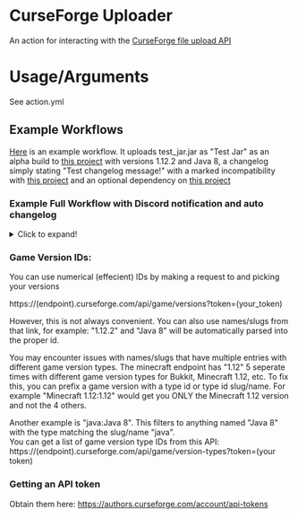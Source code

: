 # CurseForge Uploader
An action for interacting with the [CurseForge file upload API](https://support.curseforge.com/en/support/solutions/articles/9000197321-curseforge-api)

# Usage/Arguments
See action.yml

## Example Workflows
[Here](https://github.com/itsmeow/curseforge-upload/blob/master/.github/workflows/test.yml) is an example workflow. It uploads test_jar.jar as "Test Jar" as an alpha build to [this project](https://minecraft.curseforge.com/projects/derpcats) with versions 1.12.2 and Java 8, a changelog simply stating "Test changelog message!" with a marked incompatibility with [this project](https://www.curseforge.com/minecraft/mc-mods/betteranimalsplus) and an optional dependency on [this project](https://www.curseforge.com/minecraft/mc-mods/claimit)

### Example Full Workflow with Discord notification and auto changelog
<details>
  <summary>Click to expand!</summary>
The below example builds the jar and uploads it as an artefact to GitHub (only registered users can download this).
It also creates a label called latest. Which is accessable to download for everyone. We post this info with a webhook to Discord.
This will be done for each commit. If you want to create an official release continue reading.

If a commit starts with Release, followed by the version and release type (EXAMPLE: `Release 0.2.7.3 alpha`). This will do the following:
- If you have a changelog.md in the root of your project and also formatted with a heading 2 (`## 0.2.7.3 new release`) for each version. The changelog feature will work if the correct commit syntax is used.
It will then release to CF with the changelog and version and type specified in the commit message. The changelog.md must have the version in the commit message, or it will break.
- It then will collect the needed information and store it into enviroment variables which then go into the CurseForge Uploader action.
- Lastly we'll notify trough a webhook that a new official release is out.

### **Important change these**
- If you want to build for a different branch, change the branch name main to the right branch.
- Change the java version from 8 to 16 or whatever version you specifically want. Temurin is the new openjdk.
- `WEBHOOK_ID` you must fill this one in with the webhook ID of the webhook you make [in Discord](https://support.discord.com/hc/en-us/articles/228383668-Intro-to-Webhooks). YOU MUST DO THIS IN THE SECRETS TAB WITHIN YOUR GITHUB REPO!
- `WEBHOOK_TOKEN` you must fill this one in with the webhook TOKEN of the webhook you make [in Discord](https://support.discord.com/hc/en-us/articles/228383668-Intro-to-Webhooks). YOU MUST DO THIS IN THE SECRETS TAB WITHIN YOUR GITHUB REPO! Example:
https://canary.discord.com/api/webhooks/912826734573944833/DLTVEgGisp88S6JsNSgJ_lPB8tmgMj0xLzA--MeOxPLfwCNNdCtD8WQ03f14vx0menFN

The: `912826734573944833` is the `WEBHOOK_ID`

The: `DLTVEgGisp88S6JsNSgJ_lPB8tmgMj0xLzA--MeOxPLfwCNNdCtD8WQ03f14vx0menFN` is the `WEBHOOK_TOKEN`

- Change `USERNAME` and `YOURMOD` with the right names for your GitHub repository. Example
`YOURUSERNAME/YOURMOD` is for this GitHub repository: `itsmeow/curseforge-upload`
- The display_name has an example `My Cool Minecraft Mod! ${{ env.VERSION }}`. Change My Cool Minecraft Mod! To something less cringe. The `${{ env.VERSION }}` is optional, and will include the version specified in the commit.
- The relations `bwm-suite:optionalDependency,crafttweaker:optionalDependency` (etc) is important to fill in correctly. As this will show compability between your mod and the others! You can give each relation the following depedencies: `"embeddedLibrary", "incompatible", "optionalDependency", "requiredDependency", "tool"`. So for example: `bwm-suite:optionalDependency`.
- The project_id `1234567` needs to be changed to your CurseForge project id. The ID of your project will be in the URL when you go to its overview page.
- The `CF_API_TOKEN` is another but final token you need. Instructions how to get it are at the bottom of this file.

The secrets you must have:

![](https://imgur.com/7Q4oubQ.png)

How messages will look in Discord:

![](https://user-images.githubusercontent.com/26381427/143136796-6572cc53-8544-4a2a-966f-c1251826f7ab.png)

 
```yaml
name: Autobuild for Minecraft Mod 1.12.2 Example

on: # Triggers the workflow on push events to only main
  push:
    branches:
      - main
  workflow_dispatch: # Allows you to run this workflow manually from the Actions tab

jobs: # Define build and release
  build:
    name: Build on ubuntu-latest
    runs-on: ubuntu-latest
    steps: # The purpose of this part is to build the file and include it as a build artifact on GitHub and notify trough Discord
      - name: Get repo files
        uses: actions/checkout@v2
      - name: Setup build env
        uses: actions/setup-java@v2
        with:
          distribution: 'temurin'
          java-version: '8'
          cache: 'gradle'
          java-package: jdk
          check-latest: true
      - name: Compile the best mod for Minecraft?
        run: ./gradlew build --no-daemon
      - name: Remove sources files and get specific jar # We never need the sources jar's and only grep what we want
        run: |
          find -type f -path './build/libs/*' -name '*sources*' -delete
          echo "CFILELOC=$(find ./build/libs/* | grep .jar | head -1)" >> $GITHUB_ENV
      - name: Upload to Github Artifacts tab
        uses: actions/upload-artifact@v2
        with:
          name: FutureMC # This is the name that will appear in the Artifacts tab
          path: "${{ env.CFILELOC }}"
      - name: Release public builds # This will make in GitHub a tag and include a changelog based on the commits and can include the compiled jar
        uses: "marvinpinto/action-automatic-releases@latest"
        with:
          repo_token: "${{ secrets.GITHUB_TOKEN }}"
          automatic_release_tag: "latest"
          prerelease: true
          draft: false
          files: "${{ env.CFILELOC }}"
      - name: Notify Discord channel # Sends commit message and url to latest tag
        uses: appleboy/discord-action@master
        with:
          webhook_id: ${{ secrets.WEBHOOK_ID }}
          webhook_token: ${{ secrets.WEBHOOK_TOKEN }}
          color: "#6a00ff"
          message: "New jar: https://github.com/YOURUSERNAME/YOURMOD/releases/tag/latest ${{ github.event.head_commit.message }}"
          #file: "${{ env.CFILELOC }}" It's to big :( 8MB is max
  release: # When a release is made, this part will be triggerd to make a release based on the commit: Release 0.2.7.3 alpha
    name: Create pubilc releases #                                                                    Trigger^ ^Version^Release type
    runs-on: ubuntu-latest
    needs: build
    if: "startsWith(github.event.head_commit.message, 'Release')" # Important! This checks if the commit starts with Release. Then we know when to start this second part
    steps: # Get repo files, compiled jar and create env vars from commit, changelog.md and compiled file loc to upload everything to CurseForge and let Discord server know
      - name: Get repo files
        uses: actions/checkout@v2
      - name: Get artifacts # Easier then just recompiling
        uses: actions/download-artifact@v2
        id: download # Needed to refer to ${{steps.download.outputs.download-path}}
        with:
          path: ./download # Needed so that finding artefacts is more reliable
      - name: Get needed env vars from commit and downloaded jar # Get version from second word, get release type from third word to env variables
        run: |
          echo "CFILELOC=$(find ${{steps.download.outputs.download-path}} | grep .jar | head -1)" >> $GITHUB_ENV
          echo "VERSION=$(echo ${{ github.event.commits[0].message }} | awk '{print $2}')" >> $GITHUB_ENV
          echo "RTYPE=$(echo ${{ github.event.commits[0].message }} | awk '{print $3}')" >> $GITHUB_ENV
      - name: Get changelog and place it into a env var for CF action
        run: | # This part will make a multi-lined env variable named CHANGELOG which uses EOF ending's to save the output of the awk command that only grabs the changelog of the given version from the commit
          echo 'CHANGELOG<<EOF' >> $GITHUB_ENV
          awk -v version='${{ env.VERSION }}' '/## Version / {printit = $3 == version}; printit;' 'changelog.md' | awk '!/^$/' >> $GITHUB_ENV
          echo 'EOF' >> $GITHUB_ENV
      - name: "CF upload"
        id: upload
        uses: itsmeow/curseforge-upload@v3
        with:
          changelog: "${{ env.CHANGELOG }}"
          changelog_type: markdown
          display_name: "My Cool Minecraft Mod! ${{ env.VERSION }}"
          file_path: "${{ env.CFILELOC }}" # ${{steps.download.outputs.download-path}}/*.jar See https://github.com/itsmeow/curseforge-upload/issues/7
          game_endpoint: minecraft
          game_versions: minecraft-1-12:1.12.2,2:Java 8,Forge
          relations: bwm-suite:optionalDependency,crafttweaker:optionalDependency,jei:optionalDependency,pams-harvestcraft:optionalDependency,quark:optionalDependency,tinkers-construct:optionalDependency,shadowfacts-forgelin:requiredDependency
          project_id: 1234567
          release_type: ${{ env.RTYPE}} # Must be release, beta or alpha
          token: "${{ secrets.CF_API_TOKEN }}"
      - name: "Build Success" # The final steps notify if the above upload worked out, so that we know when to debug CF/this workflow/the jar itself
        uses: appleboy/discord-action@master
        with:
          webhook_id: ${{ secrets.WEBHOOK_ID }}
          webhook_token: ${{ secrets.WEBHOOK_TOKEN }}
          color: "#1cfc03"
          message: New official release! Check it out @ https://www.curseforge.com/minecraft/mc-mods/YOURMOD/files/${{ steps.upload.outputs.id }} # Refers to the exact uploaded file on CF
      - name: "Build Fail"
        if: failure()
        uses: appleboy/discord-action@master
        with:
          webhook_id: ${{ secrets.WEBHOOK_ID }}
          webhook_token: ${{ secrets.WEBHOOK_TOKEN }}
          color: "#f20018"
          message: Error! It seems that something went wrong with uploading the above jar to Curseforge! Ping the admin to manually update to CF!
```
</details>

### Game Version IDs:
You can use numerical (effecient) IDs by making a request to and picking your versions

https://(endpoint).curseforge.com/api/game/versions?token=(your_token)

However, this is not always convenient. You can also use names/slugs from that link, for example: "1.12.2" and "Java 8" will be automatically parsed into the proper id. 

You may encounter issues with names/slugs that have multiple entries with different game version types. The minecraft endpoint has "1.12" 5 seperate times with different game version types for Bukkit, Minecraft 1.12, etc.
To fix this, you can prefix a game version with a type id or type id slug/name. For example "Minecraft 1.12:1.12" would get you ONLY the Minecraft 1.12 version and not the 4 others.

Another example is "java:Java 8". This filters to anything named "Java 8" with the type matching the slug/name "java". <br>
You can get a list of game version type IDs from this API: https://(endpoint).curseforge.com/api/game/version-types?token=(your token)

### Getting an API token
Obtain them here: https://authors.curseforge.com/account/api-tokens
